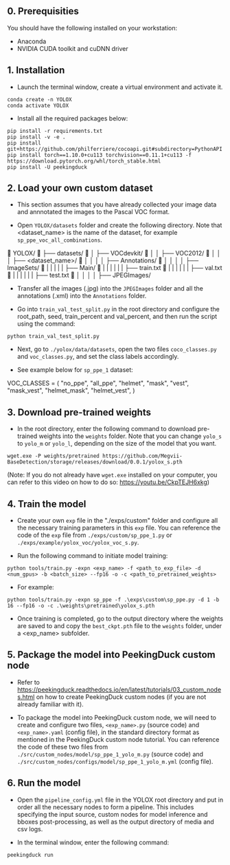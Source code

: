 ## 0. Prerequisities

You should have the following installed on your workstation:
* Anaconda
* NVIDIA CUDA toolkit and cuDNN driver


## 1. Installation

* Launch the terminal window, create a virtual environment and activate it.

```
conda create -n YOLOX
conda activate YOLOX
```

* Install all the required packages below:

```
pip install -r requirements.txt
pip install -v -e .
pip install git+https://github.com/philferriere/cocoapi.git#subdirectory=PythonAPI
pip install torch==1.10.0+cu113 torchvision==0.11.1+cu113 -f https://download.pytorch.org/whl/torch_stable.html
pip install -U peekingduck
```


## 2. Load your own custom dataset

* This section assumes that you have already collected your image data and annnotated the images to the Pascal VOC format.

* Open ```YOLOX/datasets``` folder and create the following directory. Note that <dataset_name> is the name of the dataset, for example ```sp_ppe_voc_all_combinations```.

📁 YOLOX/
📄 ├── datasets/
📄 │   ├── VOCdevkit/
📄 │   │   ├── VOC2012/
📄 │   │   │   ├── <dataset_name>/
📄 │   │   │   │   ├── Annotations/
📄 │   │   │   │   ├── ImageSets/
📄 |   |   |   |   |   ├── Main/
📄 |   |   |   |   |   |   ├── train.txt
📄 |   |   |   |   |   |   ├── val.txt
📄 |   |   |   |   |   |   ├── test.txt
📄 │   │   │   │   ├── JPEGImages/

* Transfer all the images (.jpg) into the ```JPEGImages``` folder and all the annotations (.xml) into the ```Annotations``` folder.

* Go into ```train_val_test_split.py``` in the root directory and configure the root_path, seed, train_percent and val_percent, and then run the script using the command:

```python train_val_test_split.py```

* Next, go to ```./yolox/data/datasets```, open the two files ```coco_classes.py``` and ```voc_classes.py```, and set the class labels accordingly.

* See example below for ```sp_ppe_1``` dataset:

VOC_CLASSES = (
    "no_ppe",
    "all_ppe",
    "helmet",
    "mask",
    "vest",
    "mask_vest",
    "helmet_mask",
    "helmet_vest",
)


## 3. Download pre-trained weights

* In the root directory, enter the following command to download pre-trained weights into the ```weights``` folder. Note that you can change ```yolo_s``` to ```yolo_m``` or ```yolo_l```, depending on the size of the model that you want.

``` wget.exe -P weights/pretrained https://github.com/Megvii-BaseDetection/storage/releases/download/0.0.1/yolox_s.pth ```

(Note: If you do not already have ```wget.exe``` installed on your computer, you can refer to this video on how to do so: https://youtu.be/CkpTEJH6xkg)


## 4. Train the model

* Create your own ```exp``` file in the "./exps/custom" folder and configure all the necessary training parameters in this ```exp``` file. You can reference the code of the ```exp``` file from ```./exps/custom/sp_ppe_1.py``` or ```./exps/example/yolox_voc/yolox_voc_s.py```.

* Run the following command to initiate model training:

```
python tools/train.py -expn <exp_name> -f <path_to_exp_file> -d <num_gpus> -b <batch_size> --fp16 -o -c <path_to_pretrained_weights>
```

* For example:

```
python tools/train.py -expn sp_ppe -f .\exps\custom\sp_ppe.py -d 1 -b 16 --fp16 -o -c .\weights\pretrained\yolox_s.pth
```

* Once training is completed, go to the output directory where the weights are saved to and copy the ```best_ckpt.pth``` file to the ```weights``` folder, under a <exp_name> subfolder.


## 5. Package the model into PeekingDuck custom node

* Refer to https://peekingduck.readthedocs.io/en/latest/tutorials/03_custom_nodes.html on how to create PeekingDuck custom nodes (if you are not already familiar with it).

* To package the model into PeekingDuck custom node, we will need to create and configure two files, ```<exp_name>.py``` (source code) and ```<exp_name>.yaml``` (config file), in the standard directory format as mentioned in the PeekingDuck custom node tutorial. You can reference the code of these two files from ```./src/custom_nodes/model/sp_ppe_1_yolo_m.py``` (source code) and ```./src/custom_nodes/configs/model/sp_ppe_1_yolo_m.yml``` (config file).


## 6. Run the model

* Open the ```pipeline_config.yml``` file in the YOLOX root directory and put in order all the necessary nodes to form a pipeline. This includes specifying the input source, custom nodes for model inference and bboxes post-processing, as well as the output directory of media and csv logs.

* In the terminal window, enter the following command:

```peekingduck run```